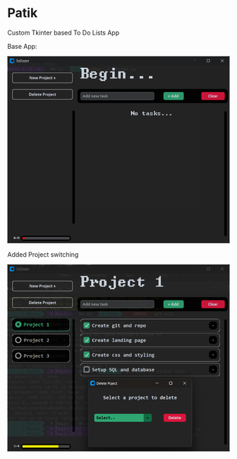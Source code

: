 # Patik
Custom Tkinter based To Do Lists App

Base App:

![image](/images/todozer1.png) 

Added Project switching

![image](/images/todozer2.png)
